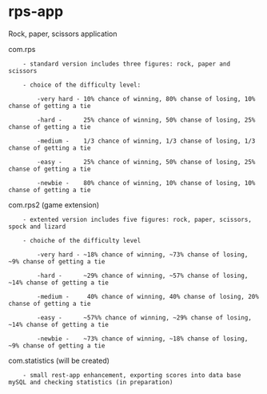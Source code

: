 # rps-app
Rock, paper, scissors application

com.rps

        - standard version includes three figures: rock, paper and scissors

        - choice of the difficulty level:

            -very hard - 10% chance of winning, 80% chanse of losing, 10% chanse of getting a tie

            -hard -      25% chance of winning, 50% chanse of losing, 25% chanse of getting a tie

            -medium -    1/3 chance of winning, 1/3 chanse of losing, 1/3 chanse of getting a tie

            -easy -      25% chance of winning, 50% chanse of losing, 25% chanse of getting a tie

            -newbie -    80% chance of winning, 10% chanse of losing, 10% chanse of getting a tie

com.rps2 (game extension)

        - extented version includes five figures: rock, paper, scissors, spock and lizard

        - choiche of the difficulty level

            -very hard - ~18% chance of winning, ~73% chanse of losing, ~9% chanse of getting a tie

            -hard -      ~29% chance of winning, ~57% chanse of losing, ~14% chanse of getting a tie

            -medium -     40% chance of winning, 40% chanse of losing, 20% chanse of getting a tie

            -easy -      ~57%% chance of winning, ~29% chanse of losing, ~14% chanse of getting a tie

            -newbie -    ~73% chance of winning, ~18% chanse of losing, ~9% chanse of getting a tie

com.statistics (will be created)

        - small rest-app enhancement, exporting scores into data base mySQL and checking statistics (in preparation)